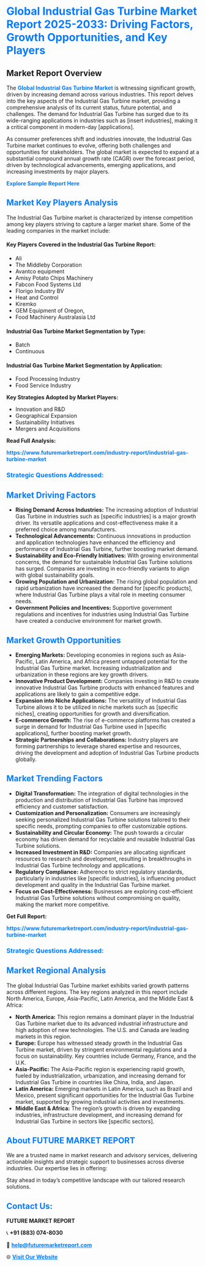 <h1 style="color: #007BFF;">Global Industrial Gas Turbine Market Report 2025-2033: Driving Factors, Growth Opportunities, and Key Players</h1>

<section id="overview">
<h2>Market Report Overview</h2>
<p>The <a href="https://www.futuremarketreport.com/industry-report/industrial-gas-turbine-market" style="color: #007BFF; text-decoration: none;"><strong>Global Industrial Gas Turbine Market</strong></a> is witnessing significant growth, driven by increasing demand across various industries. This report delves into the key aspects of the Industrial Gas Turbine market, providing a comprehensive analysis of its current status, future potential, and challenges. The demand for Industrial Gas Turbine has surged due to its wide-ranging applications in industries such as [insert industries], making it a critical component in modern-day [applications].</p>
<p>As consumer preferences shift and industries innovate, the Industrial Gas Turbine market continues to evolve, offering both challenges and opportunities for stakeholders. The global market is expected to expand at a substantial compound annual growth rate (CAGR) over the forecast period, driven by technological advancements, emerging applications, and increasing investments by major players.</p>
</section>

<section id="overview">
<p><a href="https://www.futuremarketreport.com/request-sample/reportId=37595" style="color: #007BFF; text-decoration: none;"><strong>Explore Sample Report Here</strong></a></p>
</section>

<section id="key-players">
<h2 style="color: #007BFF;">Market Key Players Analysis</h2>
<p>The Industrial Gas Turbine market is characterized by intense competition among key players striving to capture a larger market share. Some of the leading companies in the market include:</p>
<h4>Key Players Covered in the Industrial Gas Turbine Report:</h4>
<ul><li>Ali</li><li>The Middleby Corporation</li><li>Avantco equipment</li><li>Amisy Potato Chips Machinery</li><li>Fabcon Food Systems Ltd</li><li>Florigo Industry BV</li><li>Heat and Control</li><li>Kiremko</li><li>GEM Equipment of Oregon,</li><li>Food Machinery Australasia Ltd</li></ul>
<h4>Industrial Gas Turbine Market Segmentation by Type:</h4>
<ul><li>Batch</li><li>Continuous</li></ul>

<h4>Industrial Gas Turbine Market Segmentation by Application:</h4>
<ul><li>Food Processing Industry</li><li>Food Service Industry</li></ul>
<p><strong>Key Strategies Adopted by Market Players:</strong></p>
<ul>
<li>Innovation and R&D</li>
<li>Geographical Expansion</li>
<li>Sustainability Initiatives</li>
<li>Mergers and Acquisitions</li>
</ul>
</section>

<section>
<p><strong>Read Full Analysis: </strong></p><a href="https://www.futuremarketreport.com/industry-report/industrial-gas-turbine-market" style="color: #007BFF; text-decoration: none;"><strong>https://www.futuremarketreport.com/industry-report/industrial-gas-turbine-market</strong></a>
<h3 style="color: #007BFF;">Strategic Questions Addressed:</h3>
</section>

<section id="driving-factors">
<h2 style="color: #007BFF;">Market Driving Factors</h2>
<ul>
<li><strong>Rising Demand Across Industries:</strong> The increasing adoption of Industrial Gas Turbine in industries such as [specific industries] is a major growth driver. Its versatile applications and cost-effectiveness make it a preferred choice among manufacturers.</li>
<li><strong>Technological Advancements:</strong> Continuous innovations in production and application technologies have enhanced the efficiency and performance of Industrial Gas Turbine, further boosting market demand.</li>
<li><strong>Sustainability and Eco-Friendly Initiatives:</strong> With growing environmental concerns, the demand for sustainable Industrial Gas Turbine solutions has surged. Companies are investing in eco-friendly variants to align with global sustainability goals.</li>
<li><strong>Growing Population and Urbanization:</strong> The rising global population and rapid urbanization have increased the demand for [specific products], where Industrial Gas Turbine plays a vital role in meeting consumer needs.</li>
<li><strong>Government Policies and Incentives:</strong> Supportive government regulations and incentives for industries using Industrial Gas Turbine have created a conducive environment for market growth.</li>
</ul>
</section>

<section id="growth-opportunities">
<h2 style="color: #007BFF;">Market Growth Opportunities</h2>
<ul>
<li><strong>Emerging Markets:</strong> Developing economies in regions such as Asia-Pacific, Latin America, and Africa present untapped potential for the Industrial Gas Turbine market. Increasing industrialization and urbanization in these regions are key growth drivers.</li>
<li><strong>Innovative Product Development:</strong> Companies investing in R&D to create innovative Industrial Gas Turbine products with enhanced features and applications are likely to gain a competitive edge.</li>
<li><strong>Expansion into Niche Applications:</strong> The versatility of Industrial Gas Turbine allows it to be utilized in niche markets such as [specific niches], creating opportunities for growth and diversification.</li>
<li><strong>E-commerce Growth:</strong> The rise of e-commerce platforms has created a surge in demand for Industrial Gas Turbine used in [specific applications], further boosting market growth.</li>
<li><strong>Strategic Partnerships and Collaborations:</strong> Industry players are forming partnerships to leverage shared expertise and resources, driving the development and adoption of Industrial Gas Turbine products globally.</li>
</ul>
</section>

<section id="trending-factors">
<h2 style="color: #007BFF;">Market Trending Factors</h2>
<ul>
<li><strong>Digital Transformation:</strong> The integration of digital technologies in the production and distribution of Industrial Gas Turbine has improved efficiency and customer satisfaction.</li>
<li><strong>Customization and Personalization:</strong> Consumers are increasingly seeking personalized Industrial Gas Turbine solutions tailored to their specific needs, prompting companies to offer customizable options.</li>
<li><strong>Sustainability and Circular Economy:</strong> The push towards a circular economy has driven demand for recyclable and reusable Industrial Gas Turbine solutions.</li>
<li><strong>Increased Investment in R&D:</strong> Companies are allocating significant resources to research and development, resulting in breakthroughs in Industrial Gas Turbine technology and applications.</li>
<li><strong>Regulatory Compliance:</strong> Adherence to strict regulatory standards, particularly in industries like [specific industries], is influencing product development and quality in the Industrial Gas Turbine market.</li>
<li><strong>Focus on Cost-Effectiveness:</strong> Businesses are exploring cost-efficient Industrial Gas Turbine solutions without compromising on quality, making the market more competitive.</li>
</ul>
</section>

<section>
<p><strong>Get Full Report: </strong></p><a href="https://www.futuremarketreport.com/industry-report/industrial-gas-turbine-market" style="color: #007BFF; text-decoration: none;"><strong>https://www.futuremarketreport.com/industry-report/industrial-gas-turbine-market</strong></a>
<h3 style="color: #007BFF;">Strategic Questions Addressed:</h3>
</section>


<section id="regional-analysis">
<h2 style="color: #007BFF;">Market Regional Analysis</h2>
<p>The global Industrial Gas Turbine market exhibits varied growth patterns across different regions. The key regions analyzed in this report include North America, Europe, Asia-Pacific, Latin America, and the Middle East & Africa:</p>
<ul>
<li><strong>North America:</strong> This region remains a dominant player in the Industrial Gas Turbine market due to its advanced industrial infrastructure and high adoption of new technologies. The U.S. and Canada are leading markets in this region.</li>
<li><strong>Europe:</strong> Europe has witnessed steady growth in the Industrial Gas Turbine market, driven by stringent environmental regulations and a focus on sustainability. Key countries include Germany, France, and the U.K.</li>
<li><strong>Asia-Pacific:</strong> The Asia-Pacific region is experiencing rapid growth, fueled by industrialization, urbanization, and increasing demand for Industrial Gas Turbine in countries like China, India, and Japan.</li>
<li><strong>Latin America:</strong> Emerging markets in Latin America, such as Brazil and Mexico, present significant opportunities for the Industrial Gas Turbine market, supported by growing industrial activities and investments.</li>
<li><strong>Middle East & Africa:</strong> The region’s growth is driven by expanding industries, infrastructure development, and increasing demand for Industrial Gas Turbine in sectors like [specific sectors].</li>
</ul>
</section>

<footer>
<h2 style="color: #007BFF;">About FUTURE MARKET REPORT</h2>
<p>We are a trusted name in market research and advisory services, delivering actionable insights and strategic support to businesses across diverse industries. Our expertise lies in offering:</p>

<p>Stay ahead in today’s competitive landscape with our tailored research solutions.</p>

<h2 style="color: #007BFF;">Contact Us:</h2>
<p><strong>FUTURE MARKET REPORT</strong></p>
<p>📞 <strong>+91 (883) 074-8030</strong></p>
<p>📧 <strong><a href="mailto:help@futuremarketreport.com" style="color: #007BFF;">help@futuremarketreport.com</a></strong></p>
<p>🌐 <strong><a href="https://www.futuremarketreport.com/" style="color: #007BFF;">Visit Our Website</a></strong></p>
</footer>